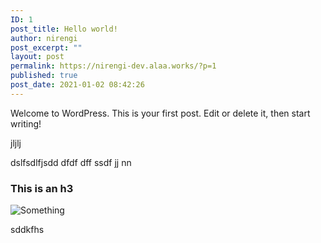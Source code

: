 ```yaml
---
ID: 1
post_title: Hello world!
author: nirengi
post_excerpt: ""
layout: post
permalink: https://nirengi-dev.alaa.works/?p=1
published: true
post_date: 2021-01-02 08:42:26
---
```

<p>Welcome to WordPress. This is your first post. Edit or delete it, then start writing!</p>
<p>jljlj</p>
<p>dslfsdlfjsdd dfdf dff ssdf jj nn</p>
<h3>This is an h3</h3>
<p><img src="https://nirengi-dev.alaa.works/wp-content/uploads/2021/01/download-300x220.png" alt="Something" /></p>
<p>sddkfhs</p>